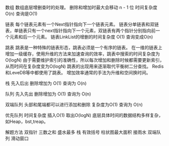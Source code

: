 数组
	数组底层增删查时的处理。
	删除和增加时最大会移动 n - 1 位 时间复杂度O(n)
	查询是O(1)

链表
	每个链表元素有一个Next指针指向下一个链表元素。
	链表分单链表和双链表，单链表只有一个next指针指向下一个元素，双链表有两个指针分别指向前一个元素和后一个元素。
	链表LinkList的增删的时间复杂度 O(1)
 	查询变成O(n)

跳表
	跳表是一种特殊的链表形态，跳表必须是一个有序的链表。
	在一维的链表上增加一级缓存，使用升维的方法来加速查询的效率，跳表中搜索的时间复杂度为O(logN)
	由于需要维护索引的准确性，所以每次增加和删除时候都需要更新索引，从而时间在复杂度变为O(logN)
	跳表的出现用来逐渐取代平衡树二分查找。
	Redis和LeveDB等中都使用了跳表。
	增加效率通常的手法为升维和空间换时间。

栈
	先入后出
	删除增加为 O(1)
	查询为 O(n)

队列
	先入先出
	删除增加为 O(1)
	查询为 O(n)

双端队列
	头部和尾端都可以进行添加和删除 复杂度为O(1)
	查询为 O(n)

优先队列
	时间复杂度 插入O(1) 取出O(logN)
	底层具体时间的数据结构多样复杂，如Heap，bst,treap。

解题方法
	双指针
		三数之和
		盛水最多
	栈
		有效括号
		柱状图最大面积
		接雨水
	双端队列
		滑动窗口
